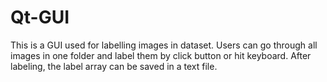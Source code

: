 # Qt-GUI
This is a GUI used for labelling images in dataset. Users can go through all images in one folder and label them by click button or hit keyboard. After labeling, the label array can be saved in a text file.
